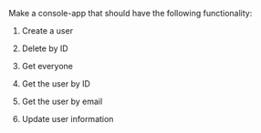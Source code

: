 Make a console-app that should have the following functionality:

1. Create a user

2. Delete by ID

3. Get everyone

4. Get the user by ID

5. Get the user by email

6. Update user information

